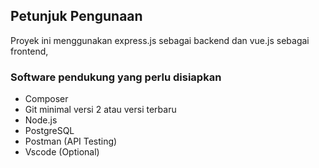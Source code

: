 ## **Petunjuk Pengunaan**
Proyek ini menggunakan express.js sebagai backend dan vue.js sebagai frontend, 

### **Software pendukung yang perlu disiapkan**
- Composer
- Git minimal versi 2 atau versi terbaru
- Node.js
- PostgreSQL
- Postman (API Testing)
- Vscode (Optional)
